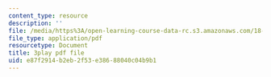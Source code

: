 ```yaml
---
content_type: resource
description: ''
file: /media/https%3A/open-learning-course-data-rc.s3.amazonaws.com/18-06-linear-algebra-spring-2010/e87f2914b2eb2f53e38688040c04b9b1_0MtwqhIwdrI.pdf
file_type: application/pdf
resourcetype: Document
title: 3play pdf file
uid: e87f2914-b2eb-2f53-e386-88040c04b9b1
---
```

